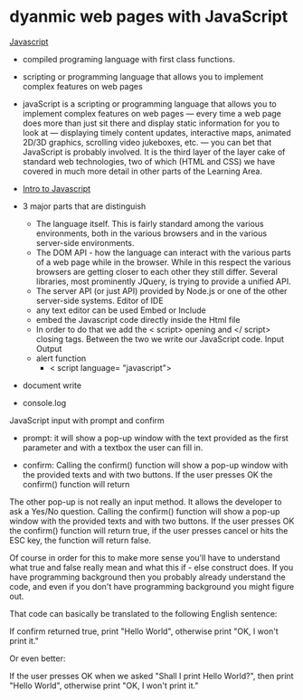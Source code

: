 # dyanmic web pages with JavaScript

[Javascript](https://developer.mozilla.org/en-US/docs/Web/JavaScript)

- compiled programing language with first class functions.
- scripting or programming language that allows you to implement complex features on web pages
- javaScript is a scripting or programming language that allows you to implement complex features on web pages — every time a web page does more than just sit there and display static information for you to look at — displaying timely content updates, interactive maps, animated 2D/3D graphics, scrolling video jukeboxes, etc. — you can bet that JavaScript is probably involved. It is the third layer of the layer cake of standard web technologies, two of which (HTML and CSS) we have covered in much more detail in other parts of the Learning Area.

- [Intro to Javascript](https://code-maven.com/introduction-to-javascript)

- 3 major parts that are distinguish 
    - The language itself. This is fairly standard among the various environments, both in the various browsers and in the various server-side environments.
    - The DOM API - how the language can interact with the various parts of a web page while in the browser. While in this respect the various browsers are getting closer to each other they still differ. Several libraries, most prominently JQuery, is trying to provide a unified API.
    - The server API (or just API) provided by Node.js or one of the other server-side systems.
Editor of IDE
    - any text editor can be used
Embed or Include
    - embed the Javascript code directly inside the Html file
    - In order to do that we add the < script> opening and </ script> closing tags. Between the two we write our JavaScript code.
Input Output 
    - alert function
       - < script language= "javascript">
 - document write
 - console.log 
 
 JavaScript input with prompt and confirm

 - prompt: it will show a pop-up window with the text provided as the first parameter and with a textbox the user can fill in. 

 - confirm:  Calling the confirm() function will show a pop-up window with the provided texts and with two buttons. If the user presses OK the confirm() function will return 
 
 The other pop-up is not really an input method. It allows the developer to ask a Yes/No question. Calling the confirm() function will show a pop-up window with the provided texts and with two buttons. If the user presses OK the confirm() function will return true, if the user presses cancel or hits the ESC key, the function will return false.

Of course in order for this to make more sense you'll have to understand what true and false really mean and what this if - else construct does. If you have programming background then you probably already understand the code, and even if you don't have programming background you might figure out.

That code can basically be translated to the following English sentence:

If confirm returned true, print "Hello World", otherwise print "OK, I won't print it."

Or even better:

If the user presses OK when we asked "Shall I print Hello World?", then print "Hello World", otherwise print "OK, I won't print it."